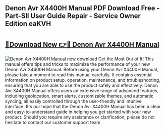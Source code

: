 ## Denon Avr X4400H Manual PDF Download Free - Part-Sll User Guide Repair - Service Owner Edition eaKVH

# <h2><a href="http://bc23247.oget.top/?id=Denon+Avr+X4400H+Manual">🔗Download New 👉🔴 Denon Avr X4400H Manual</a></h2>

[![Denon Avr X4400H Manual new download](https://i.imgur.com/5g1atiW.png)](http://bc23247.oget.top/?id=Denon+Avr+X4400H+Manual)
Get the Most Out of It! This manual offers tips and tricks to maximize the performance of your new Denon Avr X4400H Manual. Before using your Denon Avr X4400H Manual, please take a moment to read this manual carefully. It contains essential information on product setup, operation, maintenance, and troubleshooting, ensuring that you are able to use the product safely and effectively. Denon Avr X4400H Manual offers users an extensive range of advanced features, including geolocation, smart alerts, customizable themes, and automatic syncing, all easily controlled through the user-friendly and intuitive interface. It's our hope that the Denon Avr X4400H Manual has been a clear and easy-to-understand guide in helping you get started with your new product. Should you require any assistance or clarification, please do not hesitate to contact our customer support team.
